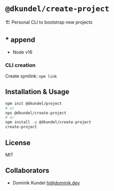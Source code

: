 # `@dkundel/create-project`

🏗 Personal CLI to bootstrap new projects

## * append

- Node v16

### CLI creation

Create symlink: `npm link`


## Installation & Usage

```bash
npm init @dkundel/project
# or
npx @dkundel/create-project
# or
npm install -g @dkundel/create-project
create-project
```

## License

MIT

## Collaborators

- Dominik Kundel <hi@dominik.dev>
